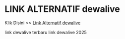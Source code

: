 # LINK ALTERNATIF dewalive

Klik Disini >> <a href="https://linksto.pages.dev/">Link Alternatif dewalive </a>

link dewalive terbaru
link dewalive 2025